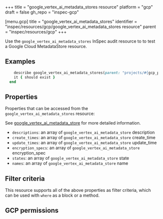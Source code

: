 +++
title = "google_vertex_ai_metadata_stores resource"
platform = "gcp"
draft = false
gh_repo = "inspec-gcp"

[menu.gcp]
title = "google_vertex_ai_metadata_stores"
identifier = "inspec/resources/gcp/google_vertex_ai_metadata_stores resource"
parent = "inspec/resources/gcp"
+++

Use the `google_vertex_ai_metadata_stores` InSpec audit resource to to test a Google Cloud MetadataStore resource.

## Examples

```ruby
    describe google_vertex_ai_metadata_stores(parent: "projects/#{gcp_project_id}/locations/#{metadata_store['region']}", region: ' value_region') do
    it { should exist }
  end
```

## Properties

Properties that can be accessed from the `google_vertex_ai_metadata_stores` resource:

See [google_vertex_ai_metadata_store](google_vertex_ai_metadata_store) for more detailed information.

  * `descriptions`: an array of `google_vertex_ai_metadata_store` description
  * `create_times`: an array of `google_vertex_ai_metadata_store` create_time
  * `update_times`: an array of `google_vertex_ai_metadata_store` update_time
  * `encryption_specs`: an array of `google_vertex_ai_metadata_store` encryption_spec
  * `states`: an array of `google_vertex_ai_metadata_store` state
  * `names`: an array of `google_vertex_ai_metadata_store` name

## Filter criteria

This resource supports all of the above properties as filter criteria, which can be used
with `where` as a block or a method.

## GCP permissions
